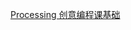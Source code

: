 [Processing 创意编程课基础](https://www.bilibili.com/video/BV19y4y1Y7EC/?spm_id_from=333.788.recommend_more_video.0&vd_source=3d9e9a0e7677ae790c38995a8e2d121a)